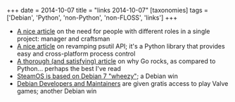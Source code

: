 +++
date = 2014-10-07
title = "links 2014-10-07"
[taxonomies]
tags = ['Debian', 'Python', 'non-Python', 'non-FLOSS', 'links']
+++

-   [A nice article] on the need for people with different roles in a
    single project: manager and craftsman
-   [A nice article][1] on revamping psutil API; it's a Python
    library that provides easy and cross-platform process control
-   [A thorough (and satisfying) article] on why Go rocks, as compared
    to Python... perhaps the best I've read
-   [SteamOS is based on Debian 7 "wheezy"]; a Debian win
-   [Debian Developers and Maintainers] are given gratis access to play
    Valve games; another Debian win

  [A nice article]: http://www.enricozini.org/2014/debian/on-responsibilities
  [1]: http://grodola.blogspot.com/2014/01/psutil-20-porting.html
  [A thorough (and satisfying) article]: https://www.spacemonkey.com/blog/posts/go-space-monkey
  [SteamOS is based on Debian 7 "wheezy"]: http://richardhartmann.de/blog/posts/2013/12/14-SteamOS
  [Debian Developers and Maintainers]: https://lists.debian.org/debian-devel-announce/2014/01/msg00006.html
